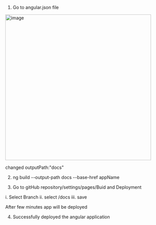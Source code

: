 1. Go to angular.json file
<img width="457" alt="image" src="https://user-images.githubusercontent.com/34743233/231835761-bcaf447d-cbe5-4907-9f72-2d7d247254a9.png">

changed outputPath:"docs"

2. ng build --output-path docs --base-href appName

3. Go to gitHub repository/settings/pages/Buid and Deployment

  i. Select Branch
  ii. select /docs
  iii. save
  
  After few minutes app will be deployed

4. Successfully deployed the angular application
